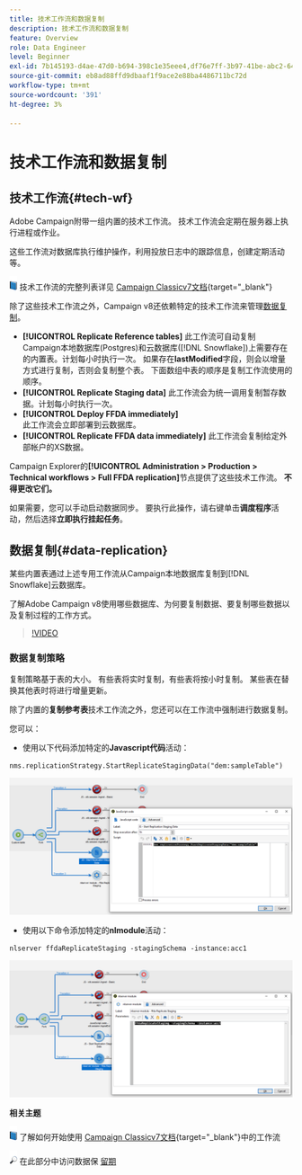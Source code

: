```yaml
---
title: 技术工作流和数据复制
description: 技术工作流和数据复制
feature: Overview
role: Data Engineer
level: Beginner
exl-id: 7b145193-d4ae-47d0-b694-398c1e35eee4,df76e7ff-3b97-41be-abc2-640748680ff3
source-git-commit: eb8ad88ffd9dbaaf1f9ace2e88ba4486711bc72d
workflow-type: tm+mt
source-wordcount: '391'
ht-degree: 3%

---
```


# 技术工作流和数据复制

## 技术工作流{#tech-wf}

Adobe Campaign附带一组内置的技术工作流。 技术工作流会定期在服务器上执行进程或作业。

这些工作流对数据库执行维护操作，利用投放日志中的跟踪信息，创建定期活动等。

![](../assets/do-not-localize/book.png) 技术工作流的完整列表详见 [Campaign Classicv7文档](https://experienceleague.adobe.com/docs/campaign-classic/using/automating-with-workflows/advanced-management/about-technical-workflows.html){target=&quot;_blank&quot;}


除了这些技术工作流之外，Campaign v8还依赖特定的技术工作流来管理[数据复制](#data-replication)。

* **[!UICONTROL Replicate Reference tables]**
此工作流可自动复制Campaign本地数据库(Postgres)和云数据库([!DNL Snowflake])上需要存在的内置表。计划每小时执行一次。 如果存在&#x200B;**lastModified**&#x200B;字段，则会以增量方式进行复制，否则会复制整个表。 下面数组中表的顺序是复制工作流使用的顺序。
* **[!UICONTROL Replicate Staging data]**
此工作流会为统一调用复制暂存数据。计划每小时执行一次。
* **[!UICONTROL Deploy FFDA immediately]**\
   此工作流会立即部署到云数据库。
* **[!UICONTROL Replicate FFDA data immediately]**
此工作流会复制给定外部帐户的XS数据。

Campaign Explorer的&#x200B;**[!UICONTROL Administration > Production > Technical workflows > Full FFDA replication]**&#x200B;节点提供了这些技术工作流。 **不得更改它们。**

如果需要，您可以手动启动数据同步。 要执行此操作，请右键单击&#x200B;**调度程序**&#x200B;活动，然后选择&#x200B;**立即执行挂起任务**。

## 数据复制{#data-replication}

某些内置表通过上述专用工作流从Campaign本地数据库复制到[!DNL Snowflake]云数据库。

了解Adobe Campaign v8使用哪些数据库、为何要复制数据、要复制哪些数据以及复制过程的工作方式。

>[!VIDEO](https://video.tv.adobe.com/v/334460?quality=12)


### 数据复制策略

复制策略基于表的大小。 有些表将实时复制，有些表将按小时复制。 某些表在替换其他表时将进行增量更新。

除了内置的&#x200B;**复制参考表**&#x200B;技术工作流之外，您还可以在工作流中强制进行数据复制。

您可以：

* 使用以下代码添加特定的&#x200B;**Javascript代码**&#x200B;活动：

```
nms.replicationStrategy.StartReplicateStagingData("dem:sampleTable")
```

![](assets/jscode.png)


* 使用以下命令添加特定的&#x200B;**nlmodule**&#x200B;活动：

```
nlserver ffdaReplicateStaging -stagingSchema -instance:acc1
```

![](assets/nlmodule.png)



**相关主题**

![](../assets/do-not-localize/book.png) 了解如何开始使用 [Campaign Classicv7文档](https://experienceleague.adobe.com/docs/campaign-classic/using/automating-with-workflows/introduction/about-workflows.html?lang=en#automating-with-workflows){target=&quot;_blank&quot;}中的工作流

![](../assets/do-not-localize/glass.png) 在此部分中访问数据保 [留期](../dev/datamodel-best-practices.md#data-retention)
